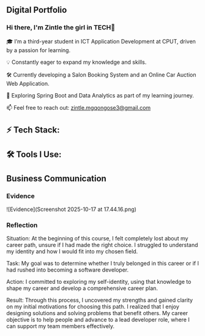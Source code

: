 ## Digital Portfolio
### Hi there, I'm Zintle the girl in TECH👋

🎓 I’m a third-year student in ICT Application Development at CPUT, driven by a passion for learning.

💡 Constantly eager to expand my knowledge and skills.

🛠️ Currently developing a Salon Booking System and an Online Car Auction Web Application.

🌱 Exploring Spring Boot and Data Analytics as part of my learning journey.

📫 Feel free to reach out: zintle.mgqongose3@gmail.com
## 

## ⚡ Tech Stack:



## 🛠️ Tools I Use:




## Business Communication
### Evidence

![Evidence](Screenshot 2025-10-17 at 17.44.16.png)


### Reflection

Situation: At the beginning of this course, I felt completely lost about my career path, unsure if I had made the right choice. I struggled to understand my identity and how I would fit into my chosen field.

Task: My goal was to determine whether I truly belonged in this career or if I had rushed into becoming a software developer.

Action: I committed to exploring my self-identity, using that knowledge to shape my career and develop a comprehensive career plan.

Result: Through this process, I uncovered my strengths and gained clarity on my initial motivations for choosing this path. I realized that I enjoy designing solutions and solving problems that benefit others. My career objective is to help people and advance to a lead developer role, where I can support my team members effectively.
